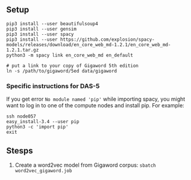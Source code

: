 
## Setup 

```
pip3 install --user beautifulsoup4
pip3 install --user gensim
pip3 install --user spacy
pip3 install --user https://github.com/explosion/spacy-models/releases/download/en_core_web_md-1.2.1/en_core_web_md-1.2.1.tar.gz
python3 -m spacy link en_core_web_md en_default

# put a link to your copy of Gigaword 5th edition
ln -s /path/to/gigaword/5ed data/gigaword
```

### Specific instructions for DAS-5

If you get error `No module named 'pip'` while importing spacy, you might want to log in to one of the compute nodes and install pip.
For example:

```
ssh node057
easy_install-3.4 --user pip
python3 -c 'import pip'
exit
```

## Stesps

1. Create a word2vec model from Gigaword corpus: `sbatch word2vec_gigaword.job`
